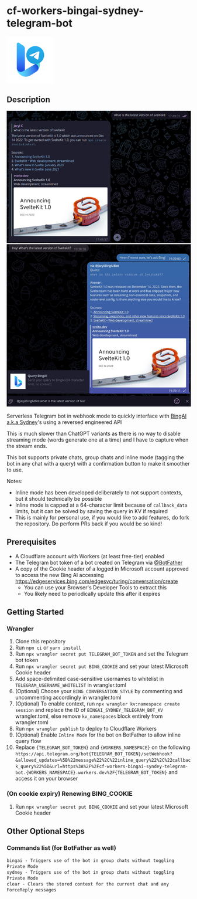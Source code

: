 # cf-workers-bingai-sydney-telegram-bot
![Logo](cf-workers-bingai-sydney-telegram-bot.png)

## Description
![Example](example.png) ![Example (Inline)](example-inline.png)

Serverless Telegram bot in webhook mode to quickly interface with [BingAI a.k.a Sydney](https://www.bing.com/new)'s using a reversed engineered API

This is much slower than ChatGPT variants as there is no way to disable streaming mode (words generate one at a time) and I have to capture when the stream ends.

This bot supports private chats, group chats and inline mode (tagging the bot in any chat with a query) with a confirmation button to make it smoother to use.

Notes:
- Inline mode has been developed deliberately to not support contexts, but it should technically be possible
- Inline mode is capped at a 64-character limit because of `callback_data` limits, but it can be solved by saving the query in KV if required
- This is mainly for personal use, if you would like to add features, do fork the repository. Do perform PRs back if you would be so kind!

## Prerequisites
- A Cloudflare account with Workers (at least free-tier) enabled
- The Telegram bot token of a bot created on Telegram via [@BotFather](https://t.me/BotFather)
- A copy of the Cookie header of a logged in Microsoft account approved to access the new Bing AI accessing https://edgeservices.bing.com/edgesvc/turing/conversation/create
    - You can use your Browser's Developer Tools to extract this
    - You likely need to periodically update this after it expires

## Getting Started
### Wrangler
1. Clone this repository
2. Run `npm ci` or `yarn install`
3. Run `npx wrangler secret put TELEGRAM_BOT_TOKEN` and set the Telegram bot token
4. Run `npx wrangler secret put BING_COOKIE` and set your latest Microsoft Cookie header
5. Add space-delimited case-sensitive usernames to whitelist in `TELEGRAM_USERNAME_WHITELIST` in wrangler.toml
6. (Optional) Choose your `BING_CONVERSATION_STYLE` by commenting and uncommenting accordingly in wrangler.toml
7. (Optional) To enable context, run `npx wrangler kv:namespace create session` and replace the ID of `BINGAI_SYDNEY_TELEGRAM_BOT_KV` wrangler.toml, else remove `kv_namespaces` block entirely from wrangler.toml
8. Run `npx wrangler publish` to deploy to Cloudflare Workers
9. (Optional) Enable `Inline Mode` for the bot on BotFather to allow inline query flow
10. Replace `{TELEGRAM_BOT_TOKEN}` and `{WORKERS_NAMESPACE}` on the following `https://api.telegram.org/bot{TELEGRAM_BOT_TOKEN}/setWebhook?&allowed_updates=%5B%22message%22%2C%22inline_query%22%2C%22callback_query%22%5D&url=https%3A%2F%2Fcf-workers-bingai-syndey-telegram-bot.{WORKERS_NAMESPACE}.workers.dev%2F{TELEGRAM_BOT_TOKEN}` and access it on your browser

### (On cookie expiry) Renewing BING_COOKIE
1. Run `npx wrangler secret put BING_COOKIE` and set your latest Microsoft Cookie header

## Other Optional Steps
### Commands list (for BotFather as well)
```
bingai - Triggers use of the bot in group chats without toggling Private Mode
sydney - Triggers use of the bot in group chats without toggling Private Mode
clear - Clears the stored context for the current chat and any ForceReply messages
```
